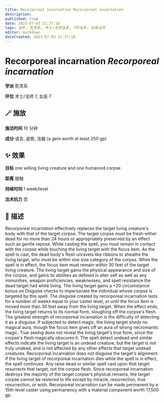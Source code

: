 ```yaml
---
title: Recorporeal incarnation Recorporeal incarnation
description: 
published: true
date: 2023-07-03 21:37:18
tags: 法术, 死灵系, 术士/法师法术, 7环法术, 女巫法术
editor: markdown
dateCreated: 2023-07-03 21:37:18
---
```


# **Recorporeal incarnation** *Recorporeal incarnation*

**学派** 死灵系 

**环位** 术士/法师 7, 女巫 7

## 🪄 施放

**施法时间** 10 分钟

**成分** 语言, 姿势, 法器 (a gem worth at least 250 gp)

## ✨ 效果 

**目标** one willing living creature and one humanoid corpse 

**距离** 接触  

**持续时间** 1 week/level 

**法术抗力** 否

## 📖 描述

Recorporeal incarnation effectively replaces the target living creature's body with that of the target corpse. The target corpse must be fresh-either dead for no more than 24 hours or appropriately preserved by an effect such as gentle repose. While casting the spell, you must remain in contact with the corpse while touching the living target with the focus item. As the spell is cast, the dead body's flesh unravels like ribbons to sheathe the living target, who must be within one size category of the corpse. While the spell is in effect, the focus item must remain within 30 feet of the target living creature.  The living target gains the physical appearance and size of the corpse, and gains its abilities as defined in alter self as well as any immunities, weapon proficiencies, weaknesses, and spell resistance the dead target had while living. The living target gains a +20 circumstance bonus on Disguise checks to impersonate the individual whose corpse is targeted by this spell. The disguise created by recorporeal incarnation lasts for a number of weeks equal to your caster level, or until the focus item is moved more than 30 feet away from the living target. When the effect ends, the living target returns to its normal form, sloughing off the corpse's flesh.  The greatest strength of recorporeal incarnation is the difficulty of detecting it as a disguise. If subjected to detect magic, the living target sheds no magical aura, though the focus item gives off an aura of strong necromantic magic. True seeing does not reveal the living target's true form, since the corpse's flesh magically obscures it. The spell detect undead and similar effects indicate the living target is an undead creature, but the target is not truly undead, and is not affected by any other effects that target undead creatures. Recorporeal incarnation does not disguise the target's alignment.  If the living target of recorporeal incarnation dies while the spell is in effect, the spell continues. Any raise dead or similar spell cast upon that target resurrects that target, not the corpse flesh. Since recorporeal incarnation destroys the majority of the target corpse's physical remains, the target corpse cannot be restored to life except by miracle, resurrection, true resurrection, or wish.  Recorporeal incarnation can be made permanent by a 15th-level caster using permanency with a material component worth 17,500 gp.
    